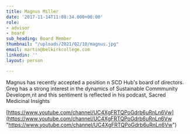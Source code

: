 ```yaml
---
title: Magnus Miller
date: '2017-11-14T11:08:34.000+00:00'
role:
- advisor
- board
sub_heading: Board Member
thumbnail: "/uploads/2021/02/18/magnus.jpg"
email: martin@belkirkcollege.com
linkedin: ''
layout: person

---
```

Magnus has recently accepted a position n SCD Hub's board of directors.    Greg has a strong interest in the dynamics of Sustainable Commmunity Developm,nt and this sentiment is reflected in his podcast, Sacred Medicinal Insights

[https://www.youtube.com/channel/UC4XgFRTQPoGdrb6uRnLn6Vw](https://www.youtube.com/channel/UC4XgFRTQPoGdrb6uRnLn6Vw "https://www.youtube.com/channel/UC4XgFRTQPoGdrb6uRnLn6Vw")